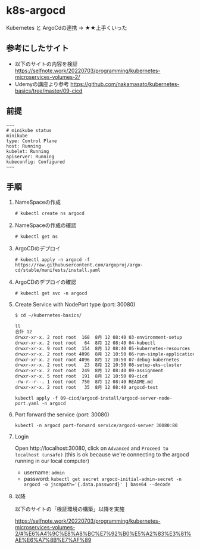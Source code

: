 # k8s-argocd
Kubernetes と ArgoCdの連携
→ ★★上手くいった

## 参考にしたサイト
- 以下のサイトの内容を検証
    https://selfnote.work/20220703/programming/kubernetes-microservices-volumes-2/
- Udemyの講座より参考
    https://github.com/nakamasato/kubernetes-basics/tree/master/09-cicd

## 前提
    ~~~
    # minikube status 
    minikube
    type: Control Plane
    host: Running
    kubelet: Running
    apiserver: Running
    kubeconfig: Configured
    ~~~

## 手順
1. NameSpaceの作成
    ~~~
    # kubectl create ns argocd
    ~~~
   
1. NameSpaceの作成の確認
    ~~~
    # kubectl get ns
    ~~~

1. ArgoCDのデプロイ
    ~~~
    # kubectl apply -n argocd -f https://raw.githubusercontent.com/argoproj/argo-cd/stable/manifests/install.yaml
    ~~~

1. ArgoCDのデプロイの確認
    ~~~
    # kubectl get svc -n argocd
    ~~~

1. Create Service with NodePort type (port: 30080)

    ```sh
    $ cd ~/kubernetes-basics/
    ```

    ```sh
    ll
    合計 12
    drwxr-xr-x. 2 root root  168  8月 12 08:40 03-environment-setup
    drwxr-xr-x. 2 root root   64  8月 12 08:40 04-kubectl
    drwxr-xr-x. 9 root root  154  8月 12 08:40 05-kubernetes-resources
    drwxr-xr-x. 2 root root 4096  8月 12 10:50 06-run-simple-application-in-kubernetes
    drwxr-xr-x. 2 root root 4096  8月 12 10:50 07-debug-kubernetes
    drwxr-xr-x. 2 root root   23  8月 12 10:50 08-setup-eks-cluster
    drwxr-xr-x. 2 root root  249  8月 12 08:40 09-assignment
    drwxr-xr-x. 5 root root  191  8月 12 10:50 09-cicd
    -rw-r--r--. 1 root root  750  8月 12 08:40 README.md
    drwxr-xr-x. 2 root root   35  8月 12 08:40 argocd-test
    ```

    ~~~
    kubectl apply -f 09-cicd/argocd-install/argocd-server-node-port.yaml -n argocd
    ~~~

1. Port forward the service (port: 30080)
    ~~~
    kubectl -n argocd port-forward service/argocd-server 30080:80
    ~~~

1. Login

    Open http://localhost:30080, click on `Advanced` and `Proceed to localhost (unsafe)` (this is ok because we're connecting to the argocd running in our local computer)

    - username: `admin`
    - password: `kubectl get secret argocd-initial-admin-secret -n argocd -o jsonpath='{.data.password}' | base64 --decode`

1. 以降

    以下のサイトの「検証環境の構築」以降を実施

    https://selfnote.work/20220703/programming/kubernetes-microservices-volumes-2/#%E6%A4%9C%E8%A8%BC%E7%92%B0%E5%A2%83%E3%81%AE%E6%A7%8B%E7%AF%89
